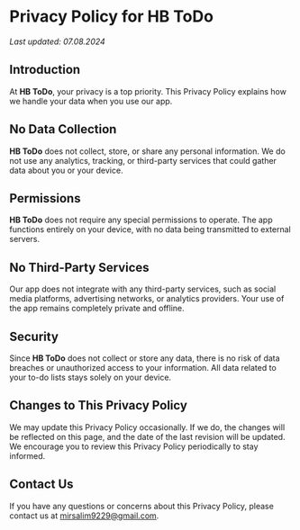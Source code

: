 # Privacy Policy for HB ToDo

_Last updated: 07.08.2024_

## Introduction

At **HB ToDo**, your privacy is a top priority. This Privacy Policy explains how we handle your data when you use our app.

## No Data Collection

**HB ToDo** does not collect, store, or share any personal information. We do not use any analytics, tracking, or third-party services that could gather data about you or your device.

## Permissions

**HB ToDo** does not require any special permissions to operate. The app functions entirely on your device, with no data being transmitted to external servers.

## No Third-Party Services

Our app does not integrate with any third-party services, such as social media platforms, advertising networks, or analytics providers. Your use of the app remains completely private and offline.

## Security

Since **HB ToDo** does not collect or store any data, there is no risk of data breaches or unauthorized access to your information. All data related to your to-do lists stays solely on your device.

## Changes to This Privacy Policy

We may update this Privacy Policy occasionally. If we do, the changes will be reflected on this page, and the date of the last revision will be updated. We encourage you to review this Privacy Policy periodically to stay informed.

## Contact Us

If you have any questions or concerns about this Privacy Policy, please contact us at mirsalim9229@gmail.com.
